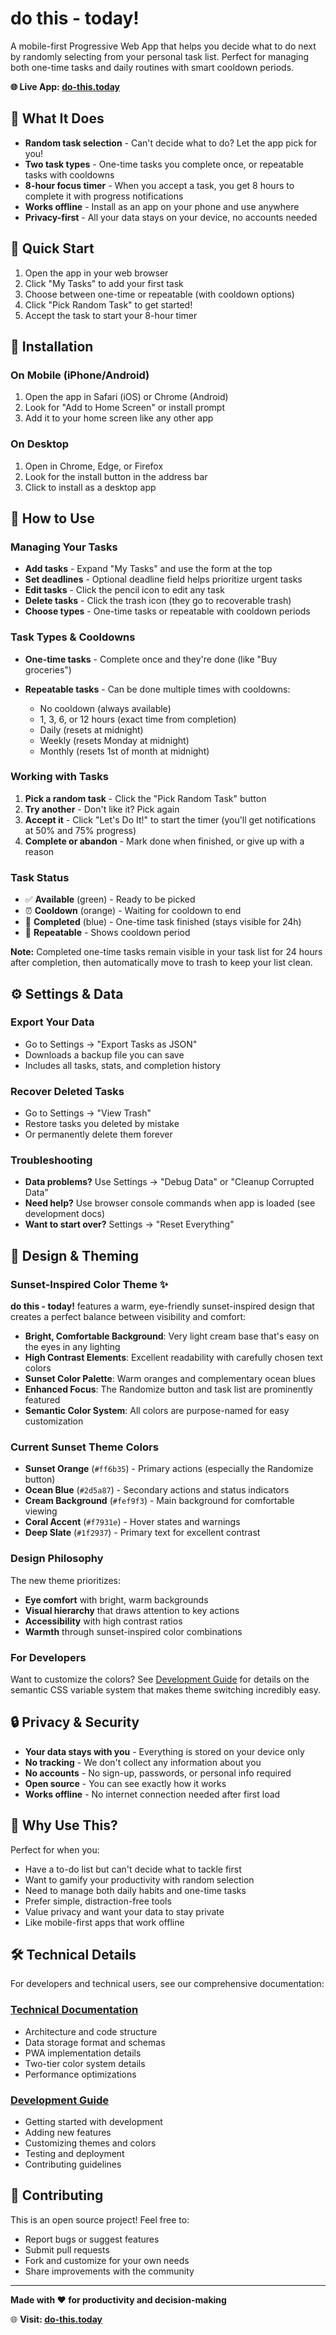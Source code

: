 # do this - today!

A mobile-first Progressive Web App that helps you decide what to do next by randomly selecting from your personal task list. Perfect for managing both one-time tasks and daily routines with smart cooldown periods.

**🌐 Live App: [do-this.today](https://do-this.today)**



## 🌟 What It Does

- **Random task selection** - Can't decide what to do? Let the app pick for you!
- **Two task types** - One-time tasks you complete once, or repeatable tasks with cooldowns
- **8-hour focus timer** - When you accept a task, you get 8 hours to complete it with progress notifications
- **Works offline** - Install as an app on your phone and use anywhere
- **Privacy-first** - All your data stays on your device, no accounts needed

## 🚀 Quick Start

1. Open the app in your web browser
2. Click "My Tasks" to add your first task
3. Choose between one-time or repeatable (with cooldown options)
4. Click "Pick Random Task" to get started!
5. Accept the task to start your 8-hour timer

## 📱 Installation

### On Mobile (iPhone/Android)
1. Open the app in Safari (iOS) or Chrome (Android)
2. Look for "Add to Home Screen" or install prompt
3. Add it to your home screen like any other app



### On Desktop
1. Open in Chrome, Edge, or Firefox
2. Look for the install button in the address bar
3. Click to install as a desktop app

## 🎯 How to Use

### Managing Your Tasks
- **Add tasks** - Expand "My Tasks" and use the form at the top
- **Set deadlines** - Optional deadline field helps prioritize urgent tasks
- **Edit tasks** - Click the pencil icon to edit any task
- **Delete tasks** - Click the trash icon (they go to recoverable trash)
- **Choose types** - One-time tasks or repeatable with cooldown periods

### Task Types & Cooldowns
- **One-time tasks** - Complete once and they're done (like "Buy groceries")
- **Repeatable tasks** - Can be done multiple times with cooldowns:

  - No cooldown (always available)
  - 1, 3, 6, or 12 hours (exact time from completion)
  - Daily (resets at midnight)
  - Weekly (resets Monday at midnight)
  - Monthly (resets 1st of month at midnight)

### Working with Tasks
1. **Pick a random task** - Click the "Pick Random Task" button
2. **Try another** - Don't like it? Pick again
3. **Accept it** - Click "Let's Do It!" to start the timer (you'll get notifications at 50% and 75% progress)
4. **Complete or abandon** - Mark done when finished, or give up with a reason



### Task Status
- ✅ **Available** (green) - Ready to be picked
- ⏰ **Cooldown** (orange) - Waiting for cooldown to end
- 🏁 **Completed** (blue) - One-time task finished (stays visible for 24h)
- 🔄 **Repeatable** - Shows cooldown period

**Note:** Completed one-time tasks remain visible in your task list for 24 hours after completion, then automatically move to trash to keep your list clean.



## ⚙️ Settings & Data

### Export Your Data
- Go to Settings → "Export Tasks as JSON"
- Downloads a backup file you can save
- Includes all tasks, stats, and completion history

### Recover Deleted Tasks
- Go to Settings → "View Trash"
- Restore tasks you deleted by mistake
- Or permanently delete them forever

### Troubleshooting
- **Data problems?** Use Settings → "Debug Data" or "Cleanup Corrupted Data"
- **Need help?** Use browser console commands when app is loaded (see development docs)
- **Want to start over?** Settings → "Reset Everything"

## 🎨 Design & Theming

### Sunset-Inspired Color Theme ✨
**do this - today!** features a warm, eye-friendly sunset-inspired design that creates a perfect balance between visibility and comfort:

- **Bright, Comfortable Background**: Very light cream base that's easy on the eyes in any lighting
- **High Contrast Elements**: Excellent readability with carefully chosen text colors
- **Sunset Color Palette**: Warm oranges and complementary ocean blues
- **Enhanced Focus**: The Randomize button and task list are prominently featured
- **Semantic Color System**: All colors are purpose-named for easy customization

### Current Sunset Theme Colors
- **Sunset Orange** (`#ff6b35`) - Primary actions (especially the Randomize button)
- **Ocean Blue** (`#2d5a87`) - Secondary actions and status indicators
- **Cream Background** (`#fef9f3`) - Main background for comfortable viewing
- **Coral Accent** (`#f7931e`) - Hover states and warnings
- **Deep Slate** (`#1f2937`) - Primary text for excellent contrast

### Design Philosophy
The new theme prioritizes:
- **Eye comfort** with bright, warm backgrounds
- **Visual hierarchy** that draws attention to key actions
- **Accessibility** with high contrast ratios
- **Warmth** through sunset-inspired color combinations

### For Developers
Want to customize the colors? See [Development Guide](docs/development.md) for details on the semantic CSS variable system that makes theme switching incredibly easy.

## 🔒 Privacy & Security

- **Your data stays with you** - Everything is stored on your device only
- **No tracking** - We don't collect any information about you
- **No accounts** - No sign-up, passwords, or personal info required
- **Open source** - You can see exactly how it works
- **Works offline** - No internet connection needed after first load

## 🌟 Why Use This?

Perfect for when you:
- Have a to-do list but can't decide what to tackle first
- Want to gamify your productivity with random selection
- Need to manage both daily habits and one-time tasks
- Prefer simple, distraction-free tools
- Value privacy and want your data to stay private
- Like mobile-first apps that work offline

## 🛠️ Technical Details

For developers and technical users, see our comprehensive documentation:

### [Technical Documentation](docs/technical-details.md)
- Architecture and code structure
- Data storage format and schemas
- PWA implementation details
- Two-tier color system details
- Performance optimizations

### [Development Guide](docs/development.md)
- Getting started with development
- Adding new features
- Customizing themes and colors
- Testing and deployment
- Contributing guidelines

## 🤝 Contributing

This is an open source project! Feel free to:
- Report bugs or suggest features
- Submit pull requests
- Fork and customize for your own needs
- Share improvements with the community

---

**Made with ❤️ for productivity and decision-making**

🌐 **Visit: [do-this.today](https://do-this.today)**